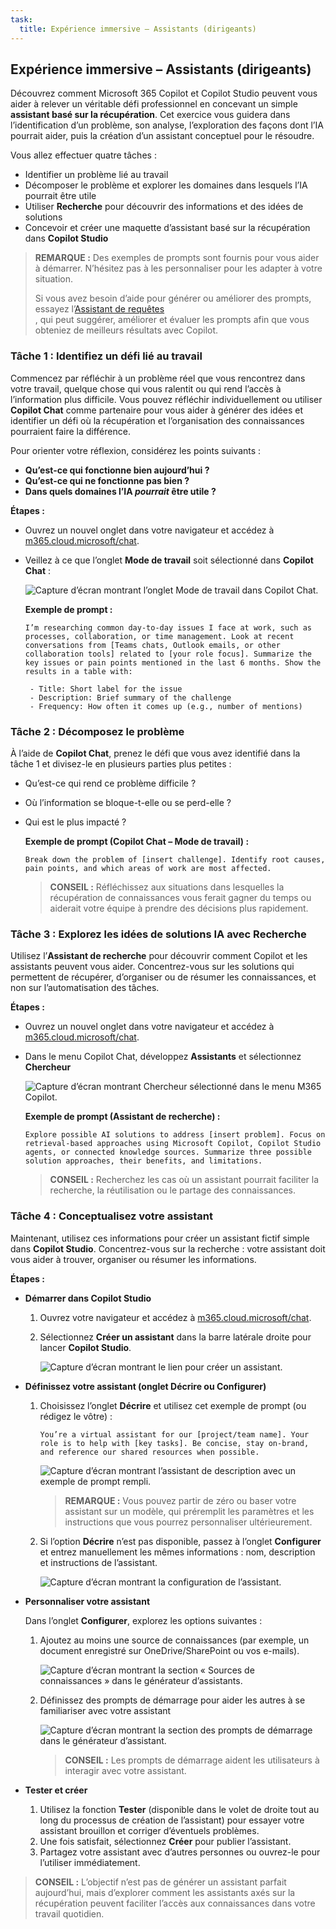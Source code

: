 ```yaml
---
task:
  title: Expérience immersive – Assistants (dirigeants)
---
```


## Expérience immersive – Assistants (dirigeants)

Découvrez comment Microsoft 365 Copilot et Copilot Studio peuvent vous aider à relever un véritable défi professionnel en concevant un simple **assistant basé sur la récupération**. Cet exercice vous guidera dans l’identification d’un problème, son analyse, l’exploration des façons dont l’IA pourrait aider, puis la création d’un assistant conceptuel pour le résoudre.  

Vous allez effectuer quatre tâches :

- Identifier un problème lié au travail  
- Décomposer le problème et explorer les domaines dans lesquels l’IA pourrait être utile  
- Utiliser **Recherche** pour découvrir des informations et des idées de solutions  
- Concevoir et créer une maquette d’assistant basé sur la récupération dans **Copilot Studio**  

> **REMARQUE :** Des exemples de prompts sont fournis pour vous aider à démarrer. N’hésitez pas à les personnaliser pour les adapter à votre situation. 
>
> Si vous avez besoin d’aide pour générer ou améliorer des prompts, essayez l’<a href="https://appsource.microsoft.com/en-us/product/office/WA200007578" target="_blank">Assistant de requêtes</a><br>, qui peut suggérer, améliorer et évaluer les prompts afin que vous obteniez de meilleurs résultats avec Copilot.

### Tâche 1 : Identifiez un défi lié au travail  

Commencez par réfléchir à un problème réel que vous rencontrez dans votre travail, quelque chose qui vous ralentit ou qui rend l’accès à l’information plus difficile. Vous pouvez réfléchir individuellement ou utiliser **Copilot Chat** comme partenaire pour vous aider à générer des idées et identifier un défi où la récupération et l’organisation des connaissances pourraient faire la différence.  

Pour orienter votre réflexion, considérez les points suivants :  

- **Qu’est-ce qui fonctionne bien aujourd’hui ?**  
- **Qu’est-ce qui ne fonctionne pas bien ?**  
- **Dans quels domaines l’IA *pourrait* être utile ?**  

**Étapes :**  

- Ouvrez un nouvel onglet dans votre navigateur et accédez à [m365.cloud.microsoft/chat](https://m365.cloud.microsoft/chat).  
- Veillez à ce que l’onglet **Mode de travail** soit sélectionné dans **Copilot Chat** :  

   ![Capture d’écran montrant l’onglet Mode de travail dans Copilot Chat.](../Prompts/Media/work-mode.png)  

    **Exemple de prompt :**

   ```text
   I’m researching common day-to-day issues I face at work, such as processes, collaboration, or time management. Look at recent conversations from [Teams chats, Outlook emails, or other collaboration tools] related to [your role focus]. Summarize the key issues or pain points mentioned in the last 6 months. Show the results in a table with:  

    - Title: Short label for the issue  
    - Description: Brief summary of the challenge  
    - Frequency: How often it comes up (e.g., number of mentions)
   ```

### Tâche 2 : Décomposez le problème

À l’aide de **Copilot Chat**, prenez le défi que vous avez identifié dans la tâche 1 et divisez-le en plusieurs parties plus petites :

- Qu’est-ce qui rend ce problème difficile ?  
- Où l’information se bloque-t-elle ou se perd-elle ?  
- Qui est le plus impacté ?  

    **Exemple de prompt (Copilot Chat – Mode de travail) :**

    ```text
    Break down the problem of [insert challenge]. Identify root causes, pain points, and which areas of work are most affected.
    ```

    > **CONSEIL :** Réfléchissez aux situations dans lesquelles la récupération de connaissances vous ferait gagner du temps ou aiderait votre équipe à prendre des décisions plus rapidement.

### Tâche 3 : Explorez les idées de solutions IA avec Recherche

Utilisez l’**Assistant de recherche** pour découvrir comment Copilot et les assistants peuvent vous aider. Concentrez-vous sur les solutions qui permettent de récupérer, d’organiser ou de résumer les connaissances, et non sur l’automatisation des tâches. 

**Étapes :**

- Ouvrez un nouvel onglet dans votre navigateur et accédez à [m365.cloud.microsoft/chat](https://m365.cloud.microsoft/chat).
- Dans le menu Copilot Chat, développez **Assistants** et sélectionnez **Chercheur**  

    ![Capture d’écran montrant Chercheur sélectionné dans le menu M365 Copilot.](../Prompts/Media/researcher.png)  

    **Exemple de prompt (Assistant de recherche) :**

    ```text
    Explore possible AI solutions to address [insert problem]. Focus on retrieval-based approaches using Microsoft Copilot, Copilot Studio agents, or connected knowledge sources. Summarize three possible solution approaches, their benefits, and limitations.
    ```

    > **CONSEIL :** Recherchez les cas où un assistant pourrait faciliter la recherche, la réutilisation ou le partage des connaissances.

### Tâche 4 : Conceptualisez votre assistant

Maintenant, utilisez ces informations pour créer un assistant fictif simple dans **Copilot Studio**. Concentrez-vous sur la recherche : votre assistant doit vous aider à trouver, organiser ou résumer les informations.

**Étapes :**

- **Démarrer dans Copilot Studio**

    1. Ouvrez votre navigateur et accédez à [m365.cloud.microsoft/chat](https://m365.cloud.microsoft/chat).
    1. Sélectionnez **Créer un assistant** dans la barre latérale droite pour lancer **Copilot Studio**.

        ![Capture d’écran montrant le lien pour créer un assistant.](../Prompts/Media/create-agent.png)

- **Définissez votre assistant (onglet Décrire ou Configurer)**

    1. Choisissez l’onglet **Décrire** et utilisez cet exemple de prompt (ou rédigez le vôtre) :

        ```text
        You’re a virtual assistant for our [project/team name]. Your role is to help with [key tasks]. Be concise, stay on-brand, and reference our shared resources when possible.
        ```

        ![Capture d’écran montrant l’assistant de description avec un exemple de prompt rempli.](../Prompts/Media/create-agent-through-describe.png)

        > **REMARQUE :** Vous pouvez partir de zéro ou baser votre assistant sur un modèle, qui préremplit les paramètres et les instructions que vous pourrez personnaliser ultérieurement.

    1. Si l’option **Décrire** n’est pas disponible, passez à l’onglet **Configurer** et entrez manuellement les mêmes informations : nom, description et instructions de l’assistant.

        ![Capture d’écran montrant la configuration de l’assistant.](../Prompts/Media/name-describe-agent.png)

- **Personnaliser votre assistant**

    Dans l’onglet **Configurer**, explorez les options suivantes :

    1. Ajoutez au moins une source de connaissances (par exemple, un document enregistré sur OneDrive/SharePoint ou vos e-mails).

        ![Capture d’écran montrant la section « Sources de connaissances » dans le générateur d’assistants.](../Prompts/Media/knowledge-sources.png)

    1. Définissez des prompts de démarrage pour aider les autres à se familiariser avec votre assistant

        ![Capture d’écran montrant la section des prompts de démarrage dans le générateur d’assistant.](../Prompts/Media/starter-prompts.png)

        > **CONSEIL :** Les prompts de démarrage aident les utilisateurs à interagir avec votre assistant.

- **Tester et créer**

    1. Utilisez la fonction **Tester** (disponible dans le volet de droite tout au long du processus de création de l’assistant) pour essayer votre assistant brouillon et corriger d’éventuels problèmes.
    2. Une fois satisfait, sélectionnez **Créer** pour publier l’assistant.
    3. Partagez votre assistant avec d’autres personnes ou ouvrez-le pour l’utiliser immédiatement.  

> **CONSEIL :** L’objectif n’est pas de générer un assistant parfait aujourd’hui, mais d’explorer comment les assistants axés sur la récupération peuvent faciliter l’accès aux connaissances dans votre travail quotidien.
